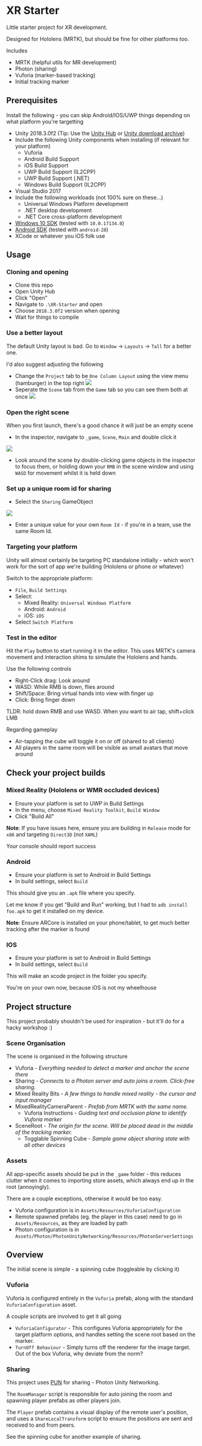 # XR Starter

Little starter project for XR development.

Designed for Hololens (MRTK), but should be fine for other platforms too.

Includes

* MRTK (helpful utils for MR development)
* Photon (sharing)
* Vuforia (marker-based tracking)
* Initial tracking marker

## Prerequisites

Install the following - you can skip Android/IOS/UWP things depending on what platform you're targetting

* Unity 2018.3.0f2 (Tip: Use the [Unity Hub](https://unity3d.com/get-unity/download) or [Unity download archive](https://unity3d.com/get-unity/download/archive))
* Include the following Unity components when installing (if relevant for your platform)
  * Vuforia
  * Android Build Support
  * iOS Build Support
  * UWP Build Support (IL2CPP)
  * UWP Build Support (.NET)
  * Windows Build Support (IL2CPP)
* Visual Studio 2017 
* Include the following workloads (not 100% sure on these...)
  * Universal Windows Platform development
  * .NET desktop development
  * .NET Core cross-platform development
* [Windows 10 SDK](https://developer.microsoft.com/en-US/windows/downloads/windows-10-sdk) (tested with `10.0.17134.0`)
* [Android SDK](https://developer.android.com/studio/) (tested with `android-28`)
* XCode or whatever you iOS folk use

## Usage

### Cloning and opening

* Clone this repo
* Open Unity Hub
* Click "Open"
* Navigate to `.\XR-Starter` and open
* Choose `2018.3.0f2` version when opening
* Wait for things to compile

### Use a better layout

The default Unity layout is bad.  Go to `Window` -> `Layouts` -> `Tall` for a better one.

I'd also suggest adjusting the following

* Change the `Project` tab to be `One Column Layout` using the view menu (hamburger) in the top right
![](https://i.imgur.com/UUWqy6b.png)
* Seperate the `Scene` tab from the `Game` tab so you can see them both at once
![](https://i.imgur.com/gwFan1H.png)

### Open the right scene

When you first launch, there's a good chance it will just be an empty scene

* In the inspector, navigate to `_game`, `Scene`, `Main` and double click it 

![](https://i.imgur.com/JSSxQMJ.png)

* Look around the scene by double-clicking game objects in the inspector to focus them, or holding down your `RMB` in the scene window and using `WASD` for movement whilst it is held down

### Set up a unique room id for sharing

* Select the `Sharing` GameObject

![](https://i.imgur.com/xmYy2RA.png)

* Enter a unique value for your own `Room Id` - if you're in a team, use the same Room Id.

### Targeting your platform

Unity will almost certainly be targeting PC standalone initially - which won't work for the sort of app we're building (Hololens or phone or whatever)

Switch to the appropriate platform:

* `File`, `Build Settings`
* Select:
  * Mixed Reality: `Universal Windows Platform`
  * Android: `Android`
  * iOS: `iOS`
* Select `Switch Platform`

### Test in the editor

Hit the `Play` button to start running it in the editor.  This uses MRTK's camera movement and interaction shims to simulate the Hololens and hands.

Use the following controls

* Right-Click drag: Look around
* WASD: While RMB is down, flies around
* Shift/Space: Bring virtual hands into view with finger up
* Click: Bring finger down

TLDR: hold down RMB and use WASD.  When you want to air tap, shift+click LMB

Regarding gameplay

* Air-tapping the cube will toggle it on or off (shared to all clients)
* All players in the same room will be visible as small avatars that move around

## Check your project builds

### Mixed Reality (Hololens or WMR occluded devices)

* Ensure your platform is set to UWP in Build Settings
* In the menu, choose `Mixed Reality Toolkit`, `Build Window`
* Click "Build All"

**Note**: If you have issues here, ensure you are building in `Release` mode for `x86` and targeting `Direct3D` (not `XAML`)

Your console should report success

### Android

* Ensure your platform is set to Android in Build Settings
* In build settings, select `Build`

This should give you an `.apk` file where you specify.

Let me know if you get "Build and Run" working, but I had to `adb install foo.apk` to get it installed on my device.

**Note**: Ensure ARCore is installed on your phone/tablet, to get much better tracking after the marker is found

### IOS

* Ensure your platform is set to Android in Build Settings
* In build settings, select `Build`

This will make an xcode project in the folder you specify.

You're on your own now, because iOS is not my wheelhouse

## Project structure

This project probably shouldn't be used for inspiration - but it'll do for a hacky workshop :)

### Scene Organisation

The scene is organised in the following structure

* Vuforia - _Everything needed to detect a marker and anchor the scene there_
* Sharing - _Connects to a Photon server and auto joins a room.  Click-free sharing._
* Mixed Reality Bits - _A few things to handle mixed reality - the cursor and input manager_
* MixedRealityCameraParent - _Prefab from MRTK with the same name._
  * Vuforia Instructions - _Guiding text and occlusion plane to identify Vuforia marker_
* SceneRoot - _The origin for the scene.  Will be placed dead in the middle of the tracking marker._
  * Togglable Spinning Cube - _Sample game object sharing state with all other devices_

### Assets

All app-specific assets should be put in the `_game` folder - this reduces clutter when it comes to importing store assets, which always end up in the root (annoyingly).

There are a couple exceptions, otherwise it would be too easy.

* Vuforia configuration is in `Assets/Resources/VuforiaConfiguration`
* Remote spawned prefabs (eg. the player in this case) need to go in `Assets/Resources`, as they are loaded by path
* Photon configuration is in `Assets/Photon/PhotonUnityNetworking/Resources/PhotonServerSettings`

## Overview

The initial scene is simple - a spinning cube (toggleable by clicking it) 

### Vuforia

Vuforia is configured entirely in the `Vuforia` prefab, along with the standard `VuforiaConfiguration` asset.

A couple scripts are involved to get it all going

* `VuforiaConfigurator` - This configures Vuforia appropriately for the target platform options, and handles setting the scene root based on the marker.
* `TurnOff Behaviour` - Simply turns off the renderer for the image target.  Out of the box Vuforia, why deviate from the norm?

### Sharing

This project uses [PUN](https://www.photonengine.com/en/pun) for sharing - Photon Unity Networking.

The `RoomManager` script is responsible for auto joining the room and spawning player prefabs as other players join.

The `Player` prefab contains a visual display of the remote user's position, and uses a `ShareLocalTransform` script to ensure the positions are sent and received to and from peers.

See the spinning cube for another example of sharing.
